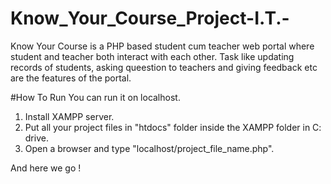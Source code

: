 # Know_Your_Course_Project-I.T.-
Know Your Course is a PHP based student cum teacher web portal where student and teacher both interact with each other. Task like updating records of students, asking queestion to teachers and giving feedback etc are the features of the portal.

#How To Run
You can run it on localhost.

1. Install XAMPP server.
2. Put all your project files in "htdocs" folder inside the XAMPP folder in C: drive.
3. Open a browser and type "localhost/project_file_name.php".

And here we go !

